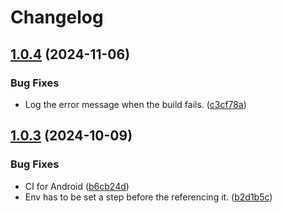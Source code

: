 # Changelog

## [1.0.4](https://github.com/bscotch/igor-build/compare/v1.0.3...v1.0.4) (2024-11-06)


### Bug Fixes

* Log the error message when the build fails. ([c3cf78a](https://github.com/bscotch/igor-build/commit/c3cf78ab8ccc5e897c0d86e131cac4ed001cb7af))

## [1.0.3](https://github.com/bscotch/igor-build/compare/v1.0.2...v1.0.3) (2024-10-09)


### Bug Fixes

* CI for Android ([b6cb24d](https://github.com/bscotch/igor-build/commit/b6cb24d4e36e512076a20f330f483da983cd3ae5))
* Env has to be set a step before the referencing it. ([b2d1b5c](https://github.com/bscotch/igor-build/commit/b2d1b5c43b6c1b79a4607f426a9ee3846e40521c))
